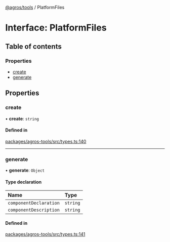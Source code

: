 [@agros/tools](../index.md) / PlatformFiles

# Interface: PlatformFiles

## Table of contents

### Properties

- [create](PlatformFiles.md#create)
- [generate](PlatformFiles.md#generate)

## Properties

### <a id="create" name="create"></a> create

• **create**: `string`

#### Defined in

[packages/agros-tools/src/types.ts:140](https://github.com/agrosjs/agros/blob/b4c49b1/packages/agros-tools/src/types.ts#L140)

___

### <a id="generate" name="generate"></a> generate

• **generate**: `Object`

#### Type declaration

| Name | Type |
| :------ | :------ |
| `componentDeclaration` | `string` |
| `componentDescription` | `string` |

#### Defined in

[packages/agros-tools/src/types.ts:141](https://github.com/agrosjs/agros/blob/b4c49b1/packages/agros-tools/src/types.ts#L141)
